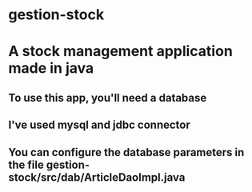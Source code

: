 # gestion-stock
# A stock management application made in java
## To use this app, you'll need a database
## I've used mysql and jdbc connector
## You can configure the database parameters in the file gestion-stock/src/dab/ArticleDaoImpl.java 
